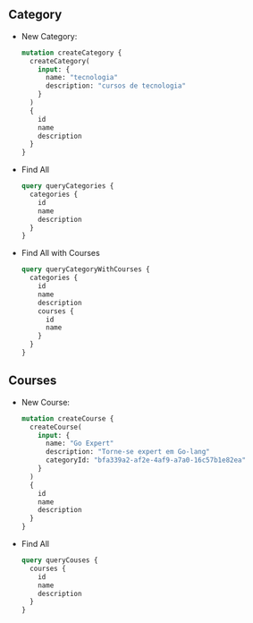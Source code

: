 ## Category
- New Category:
    ```graphql
    mutation createCategory {
      createCategory(
        input: {
          name: "tecnologia"
          description: "cursos de tecnologia"
        }
      )
      {
        id
        name
        description
      }
    }
    ```
- Find All
  ```graphql
  query queryCategories {
    categories {
      id
      name
      description
    }
  }
  ```
  
- Find All with Courses
  ```graphql
  query queryCategoryWithCourses {
    categories {
      id
      name
      description
      courses {
        id
        name
      }
    }
  }
  ```
  
## Courses
- New Course:
    ```graphql
    mutation createCourse {
      createCourse(
        input: {
          name: "Go Expert"
          description: "Torne-se expert em Go-lang"
          categoryId: "bfa339a2-af2e-4af9-a7a0-16c57b1e82ea"
        }
      )
      {
        id
        name
        description
      }
    }
    ```
  
- Find All
    ```graphql
    query queryCouses {
      courses {
        id
        name
        description
      }
    }
    ```